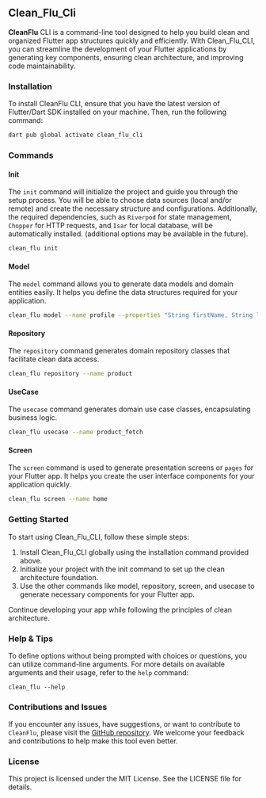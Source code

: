 ## Clean_Flu_Cli

**CleanFlu** CLI is a command-line tool designed to help you build clean and organized Flutter app structures quickly and efficiently. With Clean_Flu_CLI, you can streamline the development of your Flutter applications by generating key components, ensuring clean architecture, and improving code maintainability.

### Installation
To install CleanFlu CLI, ensure that you have the latest version of Flutter/Dart SDK installed on your machine. Then, run the following command:

```bash
dart pub global activate clean_flu_cli
```

### Commands

#### Init
The `init` command will initialize the project and guide you through the setup process. You will be able to choose data sources (local and/or remote) and create the necessary structure and configurations. Additionally, the required dependencies, such as `Riverpod` for state management, `Chopper` for HTTP requests, and `Isar` for local database, will be automatically installed. (additional options may be available in the future).

```bash
clean_flu init
```

#### Model
The `model` command allows you to generate data models and domain entities easily. It helps you define the data structures required for your application.

```bash
clean_flu model --name profile --properties "String firstName, String lastName, String? avatar, DateTime createdAt"
```

#### Repository
The `repository` command generates domain repository classes that facilitate clean data access.

```bash
clean_flu repository --name product
```

#### UseCase
The `usecase` command generates domain use case classes, encapsulating business logic.


```bash
clean_flu usecase --name product_fetch
```

#### Screen
The `screen` command is used to generate presentation screens or `pages` for your Flutter app. It helps you create the user interface components for your application quickly.

```bash
clean_flu screen --name home
```

### Getting Started

To start using Clean_Flu_CLI, follow these simple steps:

1. Install Clean_Flu_CLI globally using the installation command provided above.
2. Initialize your project with the init command to set up the clean architecture foundation.
3. Use the other commands like model, repository, screen, and usecase to generate necessary components for your Flutter app.

Continue developing your app while following the principles of clean architecture.


### Help & Tips

To define options without being prompted with choices or questions, you can utilize command-line arguments. For more details on available arguments and their usage, refer to the `help` command:

```console
clean_flu --help
```

### Contributions and Issues

If you encounter any issues, have suggestions, or want to contribute to `CleanFlu`, please visit the [GitHub repository](https://github.com/itisnajim/clean_flu_cli). We welcome your feedback and contributions to help make this tool even better.

### License
This project is licensed under the MIT License. See the LICENSE file for details.
